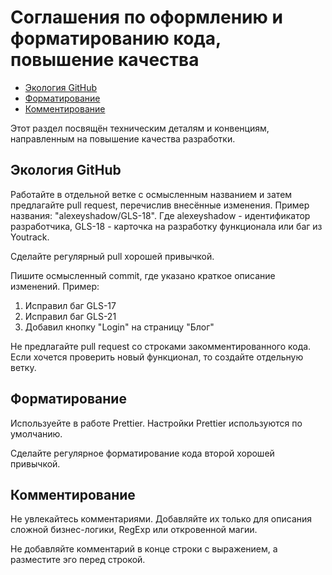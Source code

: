 # Соглашения по оформлению и форматированию кода, повышение качества

-   [Экология GitHub](#экология-github)
-   [Форматирование](#форматирование)
-   [Комментирование](#комментирование)

Этот раздел посвящён техническим деталям и конвенциям, направленным на повышение качества разработки. 

## Экология GitHub

Работайте в отдельной ветке с осмысленным названием и затем предлагайте pull request, перечислив внесённые изменения. Пример названия: "alexeyshadow/GLS-18". Где alexeyshadow - идентификатор разработчика, GLS-18 - карточка на разработку функционала или баг из Youtrack.

Сделайте регулярный pull хорошей привычкой.

Пишите осмысленный commit, где указано краткое описание изменений.
Пример:
1. Исправил баг GLS-17 
2. Исправил баг GLS-21
3. Добавил кнопку "Login" на страницу "Блог"

Не предлагайте pull request со строками закомментированного кода. Если хочется проверить новый функционал, то создайте отдельную ветку.

## Форматирование

Используейте в работе Prettier. Настройки Prettier используются по умолчанию.

Сделайте регулярное форматирование кода второй хорошей привычкой.

## Комментирование

Не увлекайтесь комментариями. Добавляйте их только для описания сложной бизнес-логики, RegExp или откровенной магии.

Не добавляйте комментарий в конце строки с выражением, а разместите эго перед строкой. 

